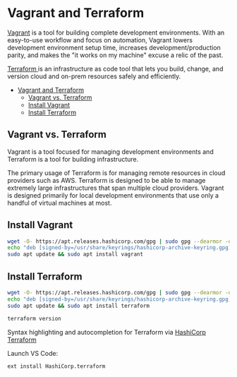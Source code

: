 # Vagrant and Terraform

[Vagrant](https://developer.hashicorp.com/vagrant/tutorials/getting-started/getting-started-install) is a tool for building complete development environments. With an easy-to-use workflow and focus on automation, Vagrant lowers development environment setup time, increases development/production parity, and makes the "it works on my machine" excuse a relic of the past.

[Terraform ](https://developer.hashicorp.com/terraform/downloads)is an infrastructure as code tool that lets you build, change, and version cloud and on-prem resources safely and efficiently.

- [Vagrant and Terraform](#vagrant-and-terraform)
  - [Vagrant vs. Terraform](#vagrant-vs-terraform)
  - [Install Vagrant](#install-vagrant)
  - [Install Terraform](#install-terraform)

## Vagrant vs. Terraform

Vagrant is a tool focused for managing development environments and Terraform is a tool for building infrastructure.

The primary usage of Terraform is for managing remote resources in cloud providers such as AWS. Terraform is designed to be able to manage extremely large infrastructures that span multiple cloud providers. Vagrant is designed primarily for local development environments that use only a handful of virtual machines at most.

## Install Vagrant

```sh
wget -O- https://apt.releases.hashicorp.com/gpg | sudo gpg --dearmor -o /usr/share/keyrings/hashicorp-archive-keyring.gpg
echo "deb [signed-by=/usr/share/keyrings/hashicorp-archive-keyring.gpg] https://apt.releases.hashicorp.com $(lsb_release -cs) main" | sudo tee /etc/apt/sources.list.d/hashicorp.list
sudo apt update && sudo apt install vagrant
```

## Install Terraform

```sh
wget -O- https://apt.releases.hashicorp.com/gpg | sudo gpg --dearmor -o /usr/share/keyrings/hashicorp-archive-keyring.gpg
echo "deb [signed-by=/usr/share/keyrings/hashicorp-archive-keyring.gpg] https://apt.releases.hashicorp.com $(lsb_release -cs) main" | sudo tee /etc/apt/sources.list.d/hashicorp.list
sudo apt update && sudo apt install terraform

terraform version
```

Syntax highlighting and autocompletion for Terraform via [HashiCorp Terraform](https://marketplace.visualstudio.com/items?itemName=HashiCorp.terraform)

Launch VS Code:

```sh
ext install HashiCorp.terraform
```
